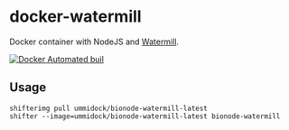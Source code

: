 # docker-watermill

Docker container with NodeJS and [Watermill](https://github.com/bionode/bionode-watermill).

[![Docker Automated buil](https://img.shields.io/docker/automated/jrottenberg/ffmpeg.svg)](https://hub.docker.com/r/ummidock/bionode-ncbi/)

Usage
-----

    shifterimg pull ummidock/bionode-watermill-latest
    shifter --image=ummidock/bionode-watermill-latest bionode-watermill